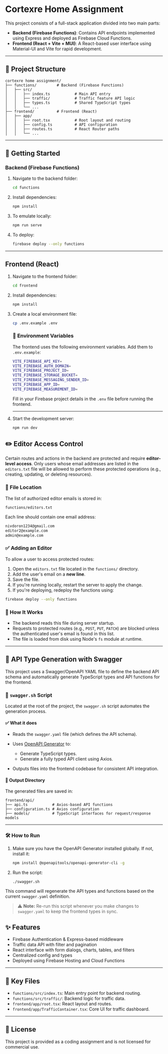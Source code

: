# Cortexre Home Assignment

This project consists of a full-stack application divided into two main parts:

- **Backend (Firebase Functions)**: Contains API endpoints implemented using Express and deployed as Firebase Cloud Functions.
- **Frontend (React + Vite + MUI)**: A React-based user interface using Material-UI and Vite for rapid development.

---

## 🔧 Project Structure

```
cortexre home assignment/
├── functions/         # Backend (Firebase Functions)
│   ├── src/
│   │   ├── index.ts           # Main API entry
│   │   ├── traffic/           # Traffic feature API logic
│   │   ├── types.ts           # Shared TypeScript types
│   │   └── ...
├── frontend/          # Frontend (React)
│   ├── app/
│   │   ├── root.tsx           # Root layout and routing
│   │   ├── config.ts          # API configuration
│   │   ├── routes.ts          # React Router paths
│   │   └── ...
```

---

## 🚀 Getting Started

### Backend (Firebase Functions)

1. Navigate to the backend folder:

   ```bash
   cd functions
   ```

2. Install dependencies:

   ```bash
   npm install
   ```

3. To emulate locally:

   ```bash
   npm run serve
   ```

4. To deploy:

   ```bash
   firebase deploy --only functions
   ```

---

## Frontend (React)

1. Navigate to the frontend folder:

   ```bash
   cd frontend
   ```

2. Install dependencies:

   ```bash
   npm install
   ```

3. Create a local environment file:

   ```bash
   cp .env.example .env
   ```

   ### 🔐 Environment Variables

   The frontend uses the following environment variables. Add them to `.env.example`:

   ```bash
   VITE_FIREBASE_API_KEY=
   VITE_FIREBASE_AUTH_DOMAIN=
   VITE_FIREBASE_PROJECT_ID=
   VITE_FIREBASE_STORAGE_BUCKET=
   VITE_FIREBASE_MESSAGING_SENDER_ID=
   VITE_FIREBASE_APP_ID=
   VITE_FIREBASE_MEASUREMENT_ID=
   ```

   Fill in your Firebase project details in the `.env` file before running the frontend.

   ---

4. Start the development server:

   ```bash
   npm run dev
   ```



## ✏️ Editor Access Control

Certain routes and actions in the backend are protected and require **editor-level access**. Only users whose email addresses are listed in the `editors.txt` file will be allowed to perform these protected operations (e.g., creating, updating, or deleting resources).

### 📄 File Location

The list of authorized editor emails is stored in:

```
functions/editors.txt
```

Each line should contain one email address:

```txt
nivdoron1234@gmail.com
editor2@example.com
admin@example.com
```

### ✅ Adding an Editor

To allow a user to access protected routes:

1. Open the `editors.txt` file located in the `functions/` directory.
2. Add the user's email on a **new line**.
3. Save the file.
4. If you're running locally, restart the server to apply the change.
5. If you're deploying, redeploy the functions using:

```bash
firebase deploy --only functions
```

### 🔐 How It Works

- The backend reads this file during server startup.
- Requests to protected routes (e.g., `POST`, `PUT`, `PATCH`) are blocked unless the authenticated user's email is found in this list.
- The file is loaded from disk using Node's `fs` module at runtime.

---

## 🔄 API Type Generation with Swagger

This project uses a Swagger/OpenAPI YAML file to define the backend API schema and automatically generate TypeScript types and API functions for the frontend.

### 📜 `swagger.sh` Script

Located at the root of the project, the `swagger.sh` script automates the generation process.

#### ✅ What it does

- Reads the `swagger.yaml` file (which defines the API schema).
- Uses [OpenAPI Generator](https://openapi-generator.tech/) to:

  - Generate TypeScript types.
  - Generate a fully typed API client using Axios.
- Outputs files into the frontend codebase for consistent API integration.

#### 📁 Output Directory

The generated files are saved in:

```
frontend/api/
├── api.ts           # Axios-based API functions
├── configuration.ts # Axios configuration
├── models/          # TypeScript interfaces for request/response models
```

---

### 🛠️ How to Run

1. Make sure you have the OpenAPI Generator installed globally. If not, install it:

   ```bash
   npm install @openapitools/openapi-generator-cli -g
   ```

2. Run the script:

   ```bash
   ./swagger.sh
   ```

This command will regenerate the API types and functions based on the current `swagger.yaml` definition.

> ⚠️ **Note:** Re-run this script whenever you make changes to `swagger.yaml` to keep the frontend types in sync.



## ✨ Features

- Firebase Authentication & Express-based middleware
- Traffic data API with filter and pagination
- React interface with form dialogs, charts, tables, and filters
- Centralized config and types
- Deployed using Firebase Hosting and Cloud Functions

---

## 📁 Key Files

- `functions/src/index.ts`: Main entry point for backend routing.
- `functions/src/traffic/`: Backend logic for traffic data.
- `frontend/app/root.tsx`: React layout and routes.
- `frontend/app/TrafficContainer.tsx`: Core UI for traffic dashboard.

---

## 📜 License

This project is provided as a coding assignment and is not licensed for commercial use.
